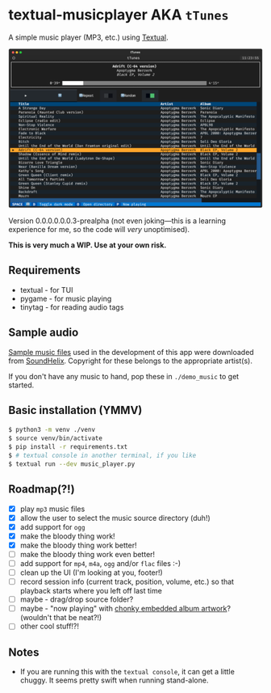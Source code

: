 # textual-musicplayer AKA `tTunes`

A simple music player (MP3, etc.) using [Textual](https://textual.textualize.io/).

![screenshot.png](screenshot.png)

Version 0.0.0.0.0.0.3-prealpha (not even joking—this is a learning experience for me, so the code will *very*
unoptimised).

**This is very much a WIP. Use at your own risk.**

## Requirements

- textual - for TUI
- pygame - for music playing
- tinytag - for reading audio tags

## Sample audio

[Sample music files](https://www.soundhelix.com/audio-examples) used in the development of this app were downloaded
from [SoundHelix](https://www.soundhelix.com/). Copyright for these belongs to the appropriate artist(s).

If you don't have any music to hand, pop these in `./demo_music` to get started.

## Basic installation (YMMV)

```bash
$ python3 -m venv ./venv
$ source venv/bin/activate
$ pip install -r requirements.txt
$ # textual console in another terminal, if you like
$ textual run --dev music_player.py
```

## Roadmap(?!)

- [x] play `mp3` music files
- [x] allow the user to select the music source directory (duh!)
- [x] add support for `ogg` 
- [x] make the bloody thing work!
- [x] make the bloody thing work better!
- [ ] make the bloody thing work even better!
- [ ] add support for `mp4`, `m4a`, `ogg` and/or `flac` files :-)
- [ ] clean up the UI (I'm looking at you, footer!)
- [ ] record session info (current track, position, volume, etc.) so that playback starts where you left off last time
- [ ] maybe - drag/drop source folder?
- [ ] maybe - "now playing" with [chonky embedded album artwork](https://github.com/darrenburns/rich-pixels)? (wouldn't
  that be neat?!)
- [ ] other cool stuff!?!

## Notes

- If you are running this with the `textual console`, it can get a little chuggy. It seems pretty swift when running
  stand-alone.
